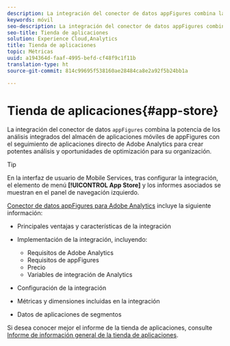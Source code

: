 ```yaml
---
description: La integración del conector de datos appFigures combina la potencia de los análisis integrados del almacén de aplicaciones móviles de appFigures con el seguimiento de aplicaciones directo de Adobe Analytics para crear potentes análisis y oportunidades de optimización para su organización.
keywords: móvil
seo-description: La integración del conector de datos appFigures combina la potencia de los análisis integrados del almacén de aplicaciones móviles de appFigures con el seguimiento de aplicaciones directo de Adobe Analytics para crear potentes análisis y oportunidades de optimización para su organización.
seo-title: Tienda de aplicaciones
solution: Experience Cloud,Analytics
title: Tienda de aplicaciones
topic: Métricas
uuid: a194364d-faaf-4995-befd-cf48f9c1f11b
translation-type: ht
source-git-commit: 814c99695f538160ae28484ca8e2a92f5b24bb1a

---
```



# Tienda de aplicaciones{#app-store}

La integración del conector de datos `appFigures` combina la potencia de los análisis integrados del almacén de aplicaciones móviles de appFigures con el seguimiento de aplicaciones directo de Adobe Analytics para crear potentes análisis y oportunidades de optimización para su organización.

>[!TIP]
>
>En la interfaz de usuario de Mobile Services, tras configurar la integración, el elemento de menú **[!UICONTROL App Store]** y los informes asociados se muestran en el panel de navegación izquierdo.

[Conector de datos appFigures para Adobe Analytics](https://marketing.adobe.com/resources/help/es_ES/connectors/appfigures/) incluye la siguiente información:
<!--REKHA: no idea where this guide lives-->

* Principales ventajas y características de la integración
* Implementación de la integración, incluyendo:

   * Requisitos de Adobe Analytics
   * Requisitos de appFigures
   * Precio
   * Variables de integración de Analytics

* Configuración de la integración
* Métricas y dimensiones incluidas en la integración
* Datos de aplicaciones de segmentos

Si desea conocer mejor el informe de la tienda de aplicaciones, consulte [Informe de información general de la tienda de aplicaciones](/help/using/usage/c-app-store-store-performance.md).
